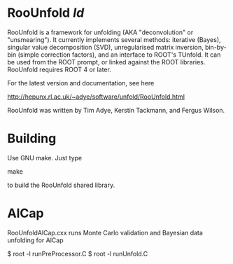 RooUnfold             $Id$
=========

RooUnfold is a framework for unfolding (AKA "deconvolution" or "unsmearing").
It currently implements several methods: iterative (Bayes),
singular value decomposition (SVD), unregularised matrix inversion,
bin-by-bin (simple correction factors), and an interface to ROOT's TUnfold.
It can be used from the ROOT prompt, or linked against the ROOT libraries.
RooUnfold requires ROOT 4 or later.

For the latest version and documentation, see here

  http://hepunx.rl.ac.uk/~adye/software/unfold/RooUnfold.html

RooUnfold was written by Tim Adye, Kerstin Tackmann, and Fergus Wilson.

Building
========

Use GNU make. Just type

  make

to build the RooUnfold shared library.

AlCap
=====

RooUnfoldAlCap.cxx runs Monte Carlo validation and Bayesian data unfolding for AlCap

$ root -l runPreProcessor.C
$ root -l runUnfold.C
